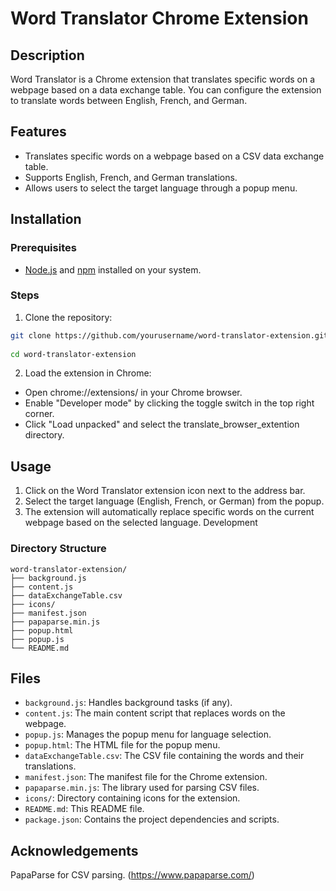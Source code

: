 # Word Translator Chrome Extension

## Description

Word Translator is a Chrome extension that translates specific words on a webpage based on a data exchange table. You can configure the extension to translate words between English, French, and German.

## Features

- Translates specific words on a webpage based on a CSV data exchange table.
- Supports English, French, and German translations.
- Allows users to select the target language through a popup menu.

## Installation

### Prerequisites

- [Node.js](https://nodejs.org/) and [npm](https://www.npmjs.com/) installed on your system.


### Steps

1. Clone the repository:
```sh
git clone https://github.com/yourusername/word-translator-extension.git
   
cd word-translator-extension
```

2. Load the extension in Chrome:

- Open chrome://extensions/ in your Chrome browser.
- Enable "Developer mode" by clicking the toggle switch in the top right corner.
- Click "Load unpacked" and select the translate_browser_extention directory.
  
## Usage
1. Click on the Word Translator extension icon next to the address bar.
2. Select the target language (English, French, or German) from the popup.
3. The extension will automatically replace specific words on the current webpage based on the selected language.
Development


### Directory Structure
```
word-translator-extension/
├── background.js
├── content.js
├── dataExchangeTable.csv
├── icons/
├── manifest.json
├── papaparse.min.js
├── popup.html
├── popup.js
└── README.md
```

## Files

- `background.js`: Handles background tasks (if any).
- `content.js`: The main content script that replaces words on the webpage.
- `popup.js`: Manages the popup menu for language selection.
- `popup.html`: The HTML file for the popup menu.
- `dataExchangeTable.csv`: The CSV file containing the words and their translations.
- `manifest.json`: The manifest file for the Chrome extension.
- `papaparse.min.js`: The library used for parsing CSV files.
- `icons/`: Directory containing icons for the extension.
- `README.md`: This README file.
- `package.json`: Contains the project dependencies and scripts.


## Acknowledgements
PapaParse for CSV parsing. (https://www.papaparse.com/)

